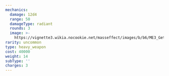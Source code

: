 ```yaml
---
mechanics:
  damage: 12d4
  range: 50
  damageType: radiant
  rounds: 3
  image: >-
    https://vignette3.wikia.nocookie.net/masseffect/images/b/b6/ME3_Geth_Antivirus_Heavy_Weapon.png/revision/latest?cb=20120317195710
rarity: uncommon
type: heavy_weapon
cost: 40000
weight: 14
subType: ''
charges: 3
---
```

